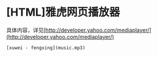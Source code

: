 # [HTML]雅虎网页播放器

具体内容，详见[http://developer.yahoo.com/mediaplayer/](http://developer.yahoo.com/mediaplayer/)

```
[xuwei - fengxing](music.mp3)
```


